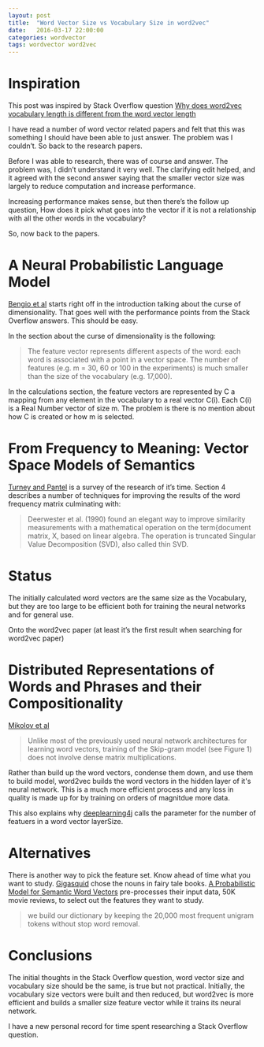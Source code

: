 ```yaml
---
layout: post
title:  "Word Vector Size vs Vocabulary Size in word2vec"
date:   2016-03-17 22:00:00
categories: wordvector
tags: wordvector word2vec
---
```

Inspiration
===========
This post was inspired by Stack Overflow question [Why does word2vec vocabulary length is different from the word vector length](
http://stackoverflow.com/questions/36013211/why-does-word2vec-vocabulary-length-is-different-from-the-word-vector-length/36021403)

I have read a number of word vector related papers and felt that this was something I should have been able to just answer.  The problem was I couldn’t.  So back to the research papers.

Before I was able to research, there was of course and answer.  The problem was, I didn’t understand it very well.  The clarifying edit helped, and it 
agreed with the second answer saying that the smaller vector size was largely to reduce computation and increase performance.

Increasing performance makes sense, but then there’s the follow up question, How does it pick what goes into the vector if it is not a relationship with all the other words in the vocabulary?

So, now back to the papers.

A Neural Probabilistic Language Model
=====================================
[Bengio et al](http://www.cs.columbia.edu/~blei/seminar/2016_discrete_data/readings/BengioDucharmeVincentJanvin2003.pdf) starts right off in the introduction talking about the curse of dimensionality.  That goes well with the performance points from the Stack Overflow answers.  This should be easy.

In the section about the curse of dimensionality is the following:

>The feature vector represents different aspects of the word: each word is associated with a point in a vector space. The number of features (e.g. m = 30, 60 or 100 in the experiments) is much smaller than the size of the vocabulary (e.g. 17,000).

In the calculations section, the feature vectors are represented by C a mapping from any element in the vocabulary to a real vector C(i).  Each C(i) is a 
Real Number vector of size m. The problem is there is no mention about how C is created or how m is selected.


From Frequency to Meaning: Vector Space Models of Semantics
===========================================================
[Turney and Pantel](http://www.jair.org/media/2934/live-2934-4846-jair.pdf) is a survey of the research of it’s time.  Section 4 describes a number of techniques for improving the results of the word frequency matrix culminating with:

> Deerwester et al. (1990) found an elegant way to improve similarity measurements with a mathematical operation on the term{document matrix, X, based on linear algebra. The operation is truncated Singular Value Decomposition (SVD), also called thin SVD.

Status
======
The initially calculated word vectors are the same size as the Vocabulary, but
they are too large to be efficient both for training the neural networks and 
for general use.

Onto the word2vec paper (at least it’s the first result when searching for word2vec paper)

Distributed Representations of Words and Phrases and their Compositionality
===========================================================================
[Mikolov et al]( http://www.cs.columbia.edu/~blei/seminar/2016_discrete_data/readings/MikolovSutskeverChenCorradoDean2013.pdf)

> Unlike most of the previously used neural network architectures for learning word vectors, training of the Skip-gram model (see Figure 1) does not involve dense matrix multiplications.

Rather than build up the word vectors, condense them down, and use them to build model, word2vec builds the word vectors in the hidden layer of it's neural network.  This is a much more efficient process and any loss in quality is made up for by training on orders of magnitdue more data.

This also explains why [deeplearning4j](http://deeplearning4j.org/word2vec) calls the parameter for the number of featuers in a word vector layerSize.

Alternatives
============

There is another way to pick the feature set.  Know ahead of time what you want to study.  [Gigasquid](http://gigasquidsoftware.com/blog/2016/02/10/fairy-tale-word-vectors/) chose the nouns in fairy tale books.  [A Probabilistic Model for Semantic Word Vectors](http://ai.stanford.edu/~ang/papers/nipsdlufl10-ProbabilisticModelSemanticWordVectors.pdf) pre-processes their
input data, 50K movie reviews, to select out the features they want to study.

> we build our dictionary by keeping the 20,000 most frequent unigram tokens without stop word removal.

Conclusions
===========
The initial thoughts in the Stack Overflow question, word vector size and 
vocabulary size should be the same, is true but not practical.  Initially, 
the vocabulary size vectors were built and then reduced, but word2vec 
is more efficient and builds a smaller size feature vector while it trains
its neural network.

I have a new personal record for time spent researching a Stack Overflow question.
